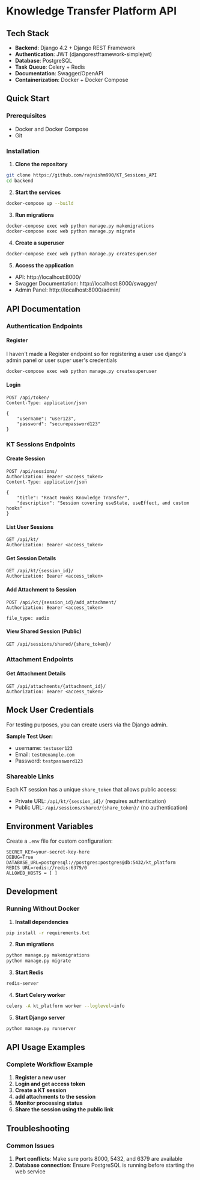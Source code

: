 # Knowledge Transfer Platform API

## Tech Stack

- **Backend**: Django 4.2 + Django REST Framework
- **Authentication**: JWT (djangorestframework-simplejwt)
- **Database**: PostgreSQL
- **Task Queue**: Celery + Redis
- **Documentation**: Swagger/OpenAPI
- **Containerization**: Docker + Docker Compose

## Quick Start

### Prerequisites

- Docker and Docker Compose
- Git

### Installation

1. **Clone the repository**
```bash
git clone https://github.com/rajnishm990/KT_Sessions_API
cd backend
```

2. **Start the services**
```bash
docker-compose up --build
```

3. **Run migrations**
```bash
docker-compose exec web python manage.py makemigrations
docker-compose exec web python manage.py migrate
```

4. **Create a superuser**
```bash
docker-compose exec web python manage.py createsuperuser
```

5. **Access the application**
- API: http://localhost:8000/
- Swagger Documentation: http://localhost:8000/swagger/
- Admin Panel: http://localhost:8000/admin/

## API Documentation

### Authentication Endpoints

#### Register 
I haven't made a Register endpoint so for registering a user use django's admin panel or user super user's credentials

```bash
docker-compose exec web python manage.py createsuperuser
```

#### Login
```http
POST /api/token/
Content-Type: application/json

{
    "username": "user123",
    "password": "securepassword123"
}
```

### KT Sessions Endpoints

#### Create Session
```http
POST /api/sessions/
Authorization: Bearer <access_token>
Content-Type: application/json

{
    "title": "React Hooks Knowledge Transfer",
    "description": "Session covering useState, useEffect, and custom hooks"
}
```

#### List User Sessions
```http
GET /api/kt/
Authorization: Bearer <access_token>
```

#### Get Session Details
```http
GET /api/kt/{session_id}/
Authorization: Bearer <access_token>
```

#### Add Attachment to Session
```http
POST /api/kt/{session_id}/add_attachment/
Authorization: Bearer <access_token>

file_type: audio
```

#### View Shared Session (Public)
```http
GET /api/sessions/shared/{share_token}/
```

### Attachment Endpoints

#### Get Attachment Details
```http
GET /api/attachments/{attachment_id}/
Authorization: Bearer <access_token>
```


## Mock User Credentials

For testing purposes, you can create users via  the Django admin.

**Sample Test User:**
- username: `testuser123`
- Email: `test@example.com`
- Password: `testpassword123`


### Shareable Links

Each KT session has a unique `share_token` that allows public access:
- Private URL: `/api/kt/{session_id}/` (requires authentication)
- Public URL: `/api/sessions/shared/{share_token}/` (no authentication)


## Environment Variables

Create a `.env` file for custom configuration:

```env
SECRET_KEY=your-secret-key-here
DEBUG=True
DATABASE_URL=postgresql://postgres:postgres@db:5432/kt_platform
REDIS_URL=redis://redis:6379/0
ALLOWED_HOSTS = [ ]
```

## Development

### Running Without Docker

1. **Install dependencies**
```bash
pip install -r requirements.txt
```

2. **Run migrations**
```bash
python manage.py makemigrations
python manage.py migrate
```

3. **Start Redis**
```bash
redis-server
```

4. **Start Celery worker**
```bash
celery -A kt_platform worker --loglevel=info
```

5. **Start Django server**
```bash
python manage.py runserver
```


## API Usage Examples

### Complete Workflow Example

1. **Register a new user**
2. **Login and get access token**
3. **Create a KT session**
4. **add attachments to the session**
5. **Monitor processing status**
6. **Share the session using the public link**



## Troubleshooting

### Common Issues

1. **Port conflicts**: Make sure ports 8000, 5432, and 6379 are available
2. **Database connection**: Ensure PostgreSQL is running before starting the web service


